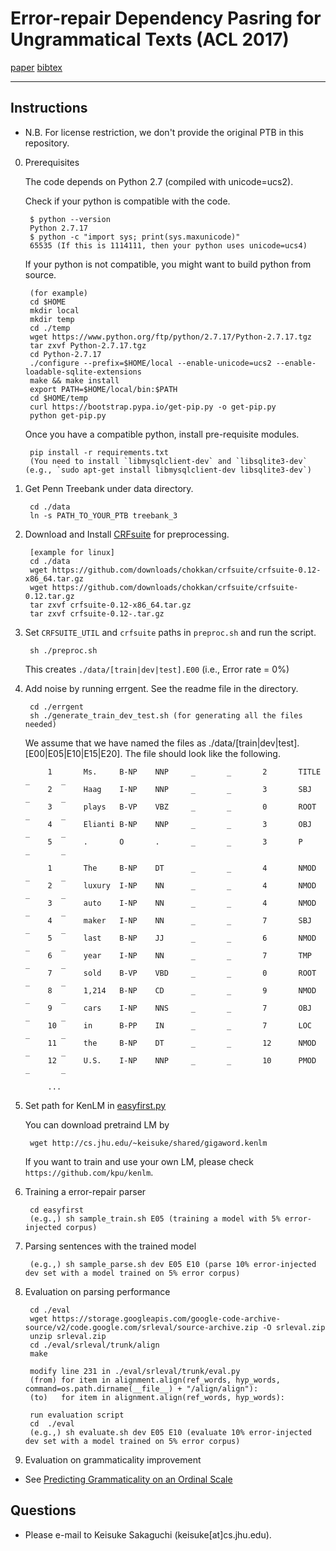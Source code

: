 # Error-repair Dependency Pasring for Ungrammatical Texts (ACL 2017)

[paper](http://cs.jhu.edu/~keisuke/paper/2017_error-repair.pdf)  [bibtex](http://cs.jhu.edu/~keisuke/paper/2017_error-repair.bib) 

- - -

## Instructions 

- N.B. For license restriction, we don't provide the original PTB in this repository.

0. Prerequisites 

   The code depends on Python 2.7 (compiled with unicode=ucs2). 

   Check if your python is compatible with the code.

        $ python --version
        Python 2.7.17
        $ python -c "import sys; print(sys.maxunicode)"
        65535 (If this is 1114111, then your python uses unicode=ucs4)

   If your python is not compatible, you might want to build python from source.

        (for example)
        cd $HOME
        mkdir local
        mkdir temp
        cd ./temp
        wget https://www.python.org/ftp/python/2.7.17/Python-2.7.17.tgz
        tar zxvf Python-2.7.17.tgz
        cd Python-2.7.17
        ./configure --prefix=$HOME/local --enable-unicode=ucs2 --enable-loadable-sqlite-extensions
        make && make install
        export PATH=$HOME/local/bin:$PATH
        cd $HOME/temp
        curl https://bootstrap.pypa.io/get-pip.py -o get-pip.py
        python get-pip.py

   Once you have a compatible python, install pre-requisite modules.

        pip install -r requirements.txt
        (You need to install `libmysqlclient-dev` and `libsqlite3-dev` (e.g., `sudo apt-get install libmysqlclient-dev libsqlite3-dev`)

1. Get Penn Treebank under data directory. 

        cd ./data
        ln -s PATH_TO_YOUR_PTB treebank_3

2. Download and Install [CRFsuite](http://www.chokkan.org/software/crfsuite/manual.html#idp8849147120) for preprocessing.

        [example for linux]
        cd ./data
        wget https://github.com/downloads/chokkan/crfsuite/crfsuite-0.12-x86_64.tar.gz
        wget https://github.com/downloads/chokkan/crfsuite/crfsuite-0.12.tar.gz
        tar zxvf crfsuite-0.12-x86_64.tar.gz
        tar zxvf crfsuite-0.12-.tar.gz

3. Set `CRFSUITE_UTIL` and `crfsuite` paths in `preproc.sh` and run the script.

        sh ./preproc.sh
        
   This creates `./data/[train|dev|test].E00` (i.e., Error rate = 0%)

4. Add noise by running errgent. See the readme file in the directory.

        cd ./errgent
        sh ./generate_train_dev_test.sh (for generating all the files needed)
        
        
    We assume that we have named the files as ./data/[train|dev|test].[E00|E05|E10|E15|E20].
    The file should look like the following. 

            1       Ms.     B-NP    NNP     _       _       2       TITLE   _       _
            2       Haag    I-NP    NNP     _       _       3       SBJ     _       _
            3       plays   B-VP    VBZ     _       _       0       ROOT    _       _
            4       Elianti B-NP    NNP     _       _       3       OBJ     _       _
            5       .       O       .       _       _       3       P       _       _
            
            1       The     B-NP    DT      _       _       4       NMOD    _       _
            2       luxury  I-NP    NN      _       _       4       NMOD    _       _
            3       auto    I-NP    NN      _       _       4       NMOD    _       _
            4       maker   I-NP    NN      _       _       7       SBJ     _       _
            5       last    B-NP    JJ      _       _       6       NMOD    _       _
            6       year    I-NP    NN      _       _       7       TMP     _       _
            7       sold    B-VP    VBD     _       _       0       ROOT    _       _
            8       1,214   B-NP    CD      _       _       9       NMOD    _       _
            9       cars    I-NP    NNS     _       _       7       OBJ     _       _
            10      in      B-PP    IN      _       _       7       LOC     _       _
            11      the     B-NP    DT      _       _       12      NMOD    _       _
            12      U.S.    I-NP    NNP     _       _       10      PMOD    _       _
            
            ...

5. Set path for KenLM in [easyfirst.py](https://github.com/keisks/error-repair-parsing/blob/master/easyfirst/easyfirst.py#L37) 
  
   You can download pretraind LM by 
   
        wget http://cs.jhu.edu/~keisuke/shared/gigaword.kenlm
        
   If you want to train and use your own LM, please check `https://github.com/kpu/kenlm`.

6. Training a error-repair parser

        cd easyfirst
        (e.g.,) sh sample_train.sh E05 (training a model with 5% error-injected corpus)

7. Parsing sentences with the trained model 

        (e.g.,) sh sample_parse.sh dev E05 E10 (parse 10% error-injected dev set with a model trained on 5% error corpus)

8. Evaluation on parsing performance 

        cd ./eval
        wget https://storage.googleapis.com/google-code-archive-source/v2/code.google.com/srleval/source-archive.zip -O srleval.zip
        unzip srleval.zip
        cd ./eval/srleval/trunk/align
        make
        
        modify line 231 in ./eval/srleval/trunk/eval.py
        (from) for item in alignment.align(ref_words, hyp_words, command=os.path.dirname(__file__) + "/align/align"):
        (to)   for item in alignment.align(ref_words, hyp_words):
        
        run evaluation script
        cd  ./eval
        (e.g.,) sh evaluate.sh dev E05 E10 (evaluate 10% error-injected dev set with a model trained on 5% error corpus)

7. Evaluation on grammaticality improvement

  - See [Predicting Grammaticality on an Ordinal Scale](https://github.com/cnap/grammaticality-metrics/tree/master/heilman-et-al)


## Questions

 - Please e-mail to Keisuke Sakaguchi (keisuke[at]cs.jhu.edu).
